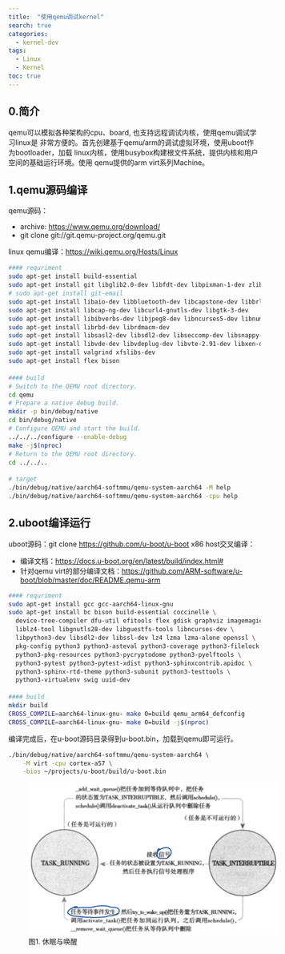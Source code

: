 ```yaml
---
title:  "使用qemu调试kernel"
search: true
categories:
  - kernel-dev
tags:
  - Linux
  - Kernel
toc: true
---
```


## 0.简介

qemu可以模拟各种架构的cpu、board, 也支持远程调试内核，使用qemu调试学习linux是
非常方便的。首先创建基于qemu/arm的调试虚拟环境，使用uboot作为bootloader，加载
linux内核，使用busybox构建根文件系统，提供内核和用户空间的基础运行环境。使用
qemu提供的arm virt系列Machine。

## 1.qemu源码编译

qemu源码：
  * archive: https://www.qemu.org/download/
  * git clone git://git.qemu-project.org/qemu.git

linux qemu编译：https://wiki.qemu.org/Hosts/Linux

```bash
#### requriment
sudo apt-get install build-essential
sudo apt-get install git libglib2.0-dev libfdt-dev libpixman-1-dev zlib1g-dev ninja-build
# sudo apt-get install git-email
sudo apt-get install libaio-dev libbluetooth-dev libcapstone-dev libbrlapi-dev libbz2-dev
sudo apt-get install libcap-ng-dev libcurl4-gnutls-dev libgtk-3-dev
sudo apt-get install libibverbs-dev libjpeg8-dev libncurses5-dev libnuma-dev
sudo apt-get install librbd-dev librdmacm-dev
sudo apt-get install libsasl2-dev libsdl2-dev libseccomp-dev libsnappy-dev libssh-dev
sudo apt-get install libvde-dev libvdeplug-dev libvte-2.91-dev libxen-dev liblzo2-dev
sudo apt-get install valgrind xfslibs-dev
sudo apt-get install flex bison

#### build
# Switch to the QEMU root directory.
cd qemu
# Prepare a native debug build.
mkdir -p bin/debug/native
cd bin/debug/native
# Configure QEMU and start the build.
../../../configure --enable-debug
make -j$(nproc)
# Return to the QEMU root directory.
cd ../../..

# target
./bin/debug/native/aarch64-softmmu/qemu-system-aarch64 -M help
./bin/debug/native/aarch64-softmmu/qemu-system-aarch64 -cpu help
```

## 2.uboot编译运行

uboot源码：git clone https://github.com/u-boot/u-boot
x86 host交叉编译：
  * 编译文档：https://docs.u-boot.org/en/latest/build/index.html#
  * 针对qemu virt的部分编译文档：https://github.com/ARM-software/u-boot/blob/master/doc/README.qemu-arm

```bash
#### requriment
sudo apt-get install gcc gcc-aarch64-linux-gnu
sudo apt-get install bc bison build-essential coccinelle \
  device-tree-compiler dfu-util efitools flex gdisk graphviz imagemagick \
  liblz4-tool libgnutls28-dev libguestfs-tools libncurses-dev \
  libpython3-dev libsdl2-dev libssl-dev lz4 lzma lzma-alone openssl \
  pkg-config python3 python3-asteval python3-coverage python3-filelock \
  python3-pkg-resources python3-pycryptodome python3-pyelftools \
  python3-pytest python3-pytest-xdist python3-sphinxcontrib.apidoc \
  python3-sphinx-rtd-theme python3-subunit python3-testtools \
  python3-virtualenv swig uuid-dev

#### build
mkdir build
CROSS_COMPILE=aarch64-linux-gnu- make O=build qemu_arm64_defconfig
CROSS_COMPILE=aarch64-linux-gnu- make O=build -j$(nproc)
```

编译完成后，在u-boot源码目录得到u-boot.bin，加载到qemu即可运行。
```bash
./bin/debug/native/aarch64-softmmu/qemu-system-aarch64 \
    -M virt -cpu cortex-a57 \
    -bios ~/projects/u-boot/build/u-boot.bin
```

<figure style="width: 500px" class="align-center">
  <a href="/assets/images/2024.01.12-使用qemu调试kernel/sleep_and_wakeup.png"><img src="/assets/images/2021-11-28-Linux进程调度策略/sleep_and_wakeup.png"></a>
  <figcaption>图1. 休眠与唤醒</figcaption>
</figure>


